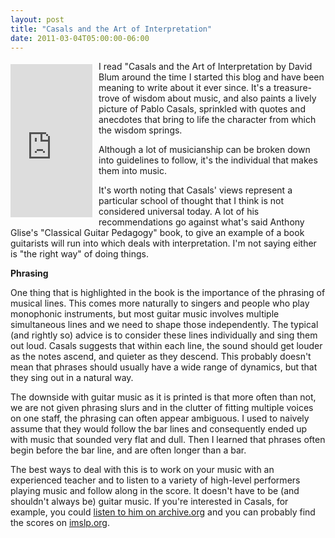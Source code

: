 ```yaml
---
layout: post
title: "Casals and the Art of Interpretation"
date: 2011-03-04T05:00:00-06:00
---
```


<iframe align="left" frameborder="0" marginheight="0" marginwidth="0" scrolling="no" src="http://rcm.amazon.com/e/cm?t=willisguitabl-20&amp;o=1&amp;p=8&amp;l=bpl&amp;asins=0520040325&amp;fc1=000000&amp;IS2=1&amp;lt1=_blank&amp;m=amazon&amp;lc1=0000FF&amp;bc1=000000&amp;bg1=FFFFFF&amp;f=ifr" style="height: 245px; padding-right: 10px; padding-top: 5px; width: 131px;"></iframe>

I read "Casals and the Art of Interpretation by David Blum around the time I started this blog and have been meaning to write about it ever since. It's a treasure-trove of wisdom about music, and also paints a lively picture of Pablo Casals, sprinkled with quotes and anecdotes that bring to life the character from which the wisdom springs.


Although a lot of musicianship can be broken down into guidelines to follow, it's the individual that makes them into music. 


It's worth noting that Casals' views represent a particular school of thought that I think is not considered universal today. A lot of his recommendations go against what's said Anthony Glise's "Classical Guitar Pedagogy" book, to give an example of a book guitarists will run into which deals with interpretation. I'm not saying either is "the right way" of doing things.


**Phrasing**


One thing that is highlighted in the book is the importance of the phrasing of musical lines. This comes more naturally to singers and people who play monophonic instruments, but most guitar music involves multiple simultaneous lines and we need to shape those independently.
The typical (and rightly so) advice is to consider these lines individually and sing them out loud. Casals suggests that within each line, the sound should get louder as the notes ascend, and quieter as they descend. This probably doesn't mean that phrases should usually have a wide range of dynamics, but that they sing out in a natural way.


The downside with guitar music as it is printed is that more often than not, we are not given phrasing slurs and in the clutter of fitting multiple voices on one staff, the phrasing can often appear ambiguous. I used to naively assume that they would follow the bar lines and consequently ended up with music that sounded very flat and dull. Then I learned that phrases often begin before the bar line, and are often longer than a bar.


The best ways to deal with this is to work on your music with an experienced teacher and to listen to a variety of high-level performers playing music and follow along in the score. It doesn't have to be (and shouldn't always be) guitar music. If you're interested in Casals, for example, you could <a href="http://www.archive.org/search.php?query=casals">listen to him on archive.org</a> and you can probably find the scores on <a href="http://imslp.org/">imslp.org</a>.

